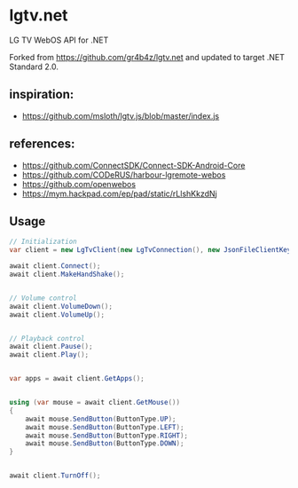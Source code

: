 # lgtv.net
LG TV WebOS API for .NET

Forked from https://github.com/gr4b4z/lgtv.net and updated to target .NET Standard 2.0.

## inspiration: 
* https://github.com/msloth/lgtv.js/blob/master/index.js

## references:
* https://github.com/ConnectSDK/Connect-SDK-Android-Core
* https://github.com/CODeRUS/harbour-lgremote-webos
* https://github.com/openwebos
* https://mym.hackpad.com/ep/pad/static/rLlshKkzdNj

## Usage
```C#
// Initialization
var client = new LgTvClient(new LgTvConnection(), new JsonFileClientKeyStore(ClientKeyStoreFilePath, TvHostname), TvHostname, TvPort);

await client.Connect();
await client.MakeHandShake();


// Volume control
await client.VolumeDown();
await client.VolumeUp();


// Playback control
await client.Pause();
await client.Play();


var apps = await client.GetApps();


using (var mouse = await client.GetMouse())
{
    await mouse.SendButton(ButtonType.UP);
    await mouse.SendButton(ButtonType.LEFT);
    await mouse.SendButton(ButtonType.RIGHT);
    await mouse.SendButton(ButtonType.DOWN);
}


await client.TurnOff();
```
